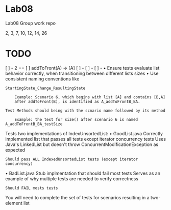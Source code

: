 # Lab08
Lab08 Group work repo

2, 3, 7, 10, 12, 14, 26

# TODO
[ ] - 2 == [ ] addToFront(A) -> [A]
[ ] -
[ ] -
[ ] - 
• Ensure tests evaluate list behavior correctly, when transitioning between different lists sizes
• Use consistent naming conventions like 

    StartingState_Change_ResultingState

        Example: Scenario 6, which begins with list [A] and contains [B,A] 
        after addToFront(B), is identified as A_addToFrontB_BA. 
 
    Test Methods should being with the scnario name followed by its method 

        Example: the test for size() after scenario 6 is named A_addToFrontB_BA_testSize

Tests two implementations of IndexUnsortedList:
• GoodList.java
    Correctly implemented list that passes all tests except iterator concurrency tests 
    Uses Java's LinkedList but doesn't throw ConcurrentModificationException as expected 
    
    Should pass ALL IndexedUnsortedList tests (except iterator concurrency) 

• BadList.java
    Stub implmentation that should fail most tests
    Serves as an example of why multiple tests are needed to verify correctness 
    
    Should FAIL mosts tests 

You will need to complete the set of tests for scenarios 
resulting in a two-element list
